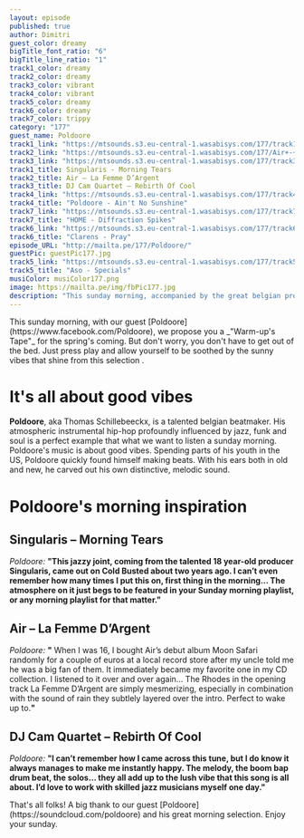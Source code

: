 ```yaml
---
layout: episode
published: true
author: Dimitri
guest_color: dreamy
bigTitle_font_ratio: "6"
bigTitle_line_ratio: "1"
track1_color: dreamy
track2_color: dreamy
track3_color: vibrant
track4_color: vibrant
track5_color: dreamy
track6_color: dreamy
track7_color: trippy
category: "177"
guest_name: Poldoore
track1_link: "https://mtsounds.s3.eu-central-1.wasabisys.com/177/track1.mp3"
track2_link: "https://mtsounds.s3.eu-central-1.wasabisys.com/177/Air+-+La+Femme+d%27Argent"
track3_link: "https://mtsounds.s3.eu-central-1.wasabisys.com/177/track3.mp3"
track1_title: Singularis - Morning Tears
track2_title: Air – La Femme D’Argent
track3_title: DJ Cam Quartet – Rebirth Of Cool
track4_link: "https://mtsounds.s3.eu-central-1.wasabisys.com/177/track4.mp3"
track4_title: "Poldoore - Ain't No Sunshine"
track7_link: "https://mtsounds.s3.eu-central-1.wasabisys.com/177/track7.mp3"
track7_title: "HOME - Diffraction Spikes"
track6_link: "https://mtsounds.s3.eu-central-1.wasabisys.com/177/track6.mp3"
track6_title: "Clarens - Pray"
episode_URL: "http://mailta.pe/177/Poldoore/"
guestPic: guestPic177.jpg
track5_link: "https://mtsounds.s3.eu-central-1.wasabisys.com/177/track5.mp3"
track5_title: "Aso - Specials"
musiColor: musiColor177.png
image: https://mailta.pe/img/fbPic177.jpg
description: "This sunday morning, accompanied by the great belgian producer and beatmaker Poldoore, we propose you a “Warm-up’s Tape” for the spring’s coming. But don’t worry, you don’t have to get out of the bed. Just press play and allow yourself to be soothed by the sunny vibes that shines from this selection."
---
```


<p id="introduction">This sunday morning, with our guest [Poldoore](https://www.facebook.com/Poldoore), we propose you a _"Warm-up's Tape"_ for the spring's coming. But don't worry, you don't have to get out of the bed. Just press play and allow yourself to be soothed by the sunny vibes that shine from this selection .</p>

# It's all about good vibes

**Poldoore**, aka Thomas Schillebeeckx, is a talented belgian beatmaker. His atmospheric instrumental hip-hop profoundly influenced by jazz, funk and soul is a perfect example that what we want to listen a sunday morning. Poldoore's music is about good vibes. Spending parts of his youth in the US, Poldoore quickly found himself making beats. With his ears both in old and new, he carved out his own distinctive, melodic sound.


# Poldoore's morning inspiration

## Singularis – Morning Tears
_Poldoore:_ **"**This jazzy joint, coming from the talented 18 year-old producer Singularis, came out on Cold Busted about two years ago. I can’t even remember how many times I put this on, first thing in the morning... The atmosphere on it just begs to be featured in your Sunday morning playlist, or any morning playlist for that matter.**"**

## Air – La Femme D’Argent
_Poldoore:_ **"** When I was 16, I bought Air’s debut album Moon Safari randomly for a couple of euros at a local record store after my uncle told me he was a big fan of them. It immediately became my favorite one in my CD collection. I listened to it over and over again... The Rhodes in the opening track La Femme D’Argent are simply mesmerizing, especially in combination with the sound of rain they subtlely layered over the intro. Perfect to wake up to.**"**

## DJ Cam Quartet – Rebirth Of Cool
_Poldoore:_ **"**I can’t remember how I came across this tune, but I do know it always manages to make me instantly happy. The melody, the boom bap drum beat, the solos… they all add up to the lush vibe that this song is all about. I’d love to work with skilled jazz musicians myself one day.**"**

<p id="outroduction">That's all folks! A big thank to our guest [Poldoore](https://soundcloud.com/poldoore) and his great morning selection.
Enjoy your sunday.
</p>